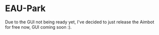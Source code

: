 # EAU-Park

Due to the GUI not being ready yet, I've decided to just release the Aimbot for free now, GUI coming soon :).
